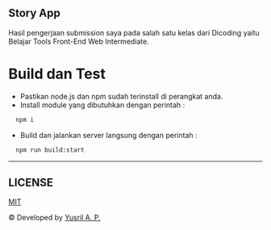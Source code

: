 ## Story App
Hasil pengerjaan submission saya pada salah satu kelas dari Dicoding yaitu Belajar Tools Front-End Web Intermediate.

# Build dan Test
- Pastikan node.js dan npm sudah terinstall di perangkat anda.
- Install module yang dibutuhkan dengan perintah : 
```bash 
  npm i
```
- Build dan jalankan server langsung dengan perintah :
```bash 
  npm run build:start
```
---
## LICENSE
[MIT](LICENSE.md)

© Developed by [Yusril A. P.](https://github.com/yusril-adr)